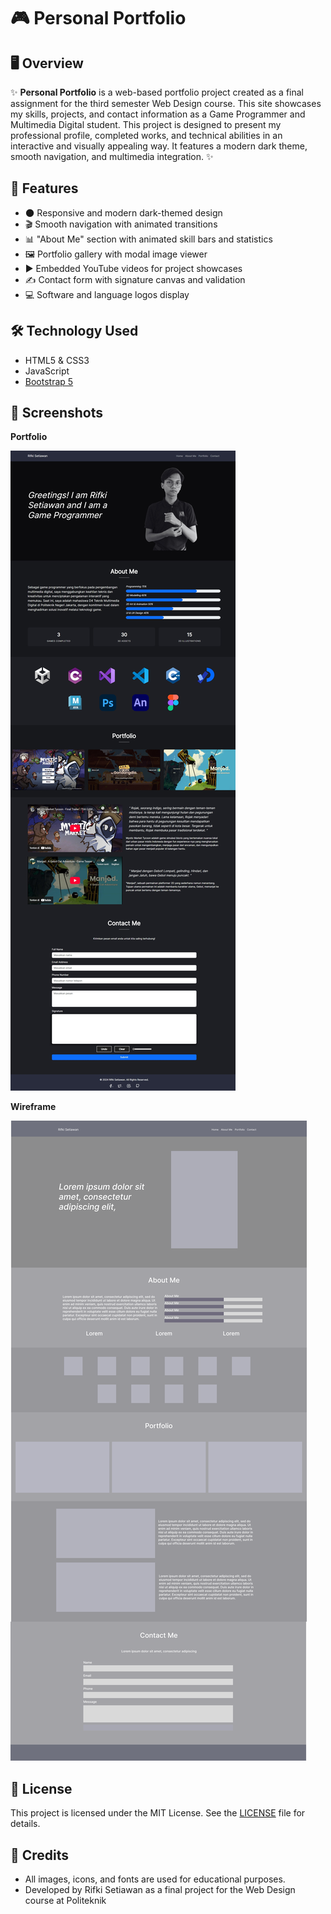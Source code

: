 # 🎮 Personal Portfolio

## 🖥️ Overview
✨ **Personal Portfolio** is a web-based portfolio project created as a final assignment for the third semester Web Design course. This site showcases my skills, projects, and contact information as a Game Programmer and Multimedia Digital student. This project is designed to present my professional profile, completed works, and technical abilities in an interactive and visually appealing way. It features a modern dark theme, smooth navigation, and multimedia integration. ✨

## 🚀 Features

- 🌑 Responsive and modern dark-themed design
- 🎬 Smooth navigation with animated transitions
- 📊 "About Me" section with animated skill bars and statistics
- 🖼️ Portfolio gallery with modal image viewer
- ▶️ Embedded YouTube videos for project showcases
- ✍️ Contact form with signature canvas and validation
- 💻 Software and language logos display

## 🛠️ Technology Used

- HTML5 & CSS3
- JavaScript
- [Bootstrap 5](https://getbootstrap.com/)

## 📸 Screenshots

**Portfolio**

![Portfolio](Portfolio.jpeg)

**Wireframe**

![Wireframe](WIREFRAME.png)

## 📄 License

This project is licensed under the MIT License. See the [LICENSE](LICENSE) file for details.

## 🙏 Credits

- All images, icons, and fonts are used for educational purposes.
- Developed by Rifki Setiawan as a final project for the Web Design course at Politeknik
